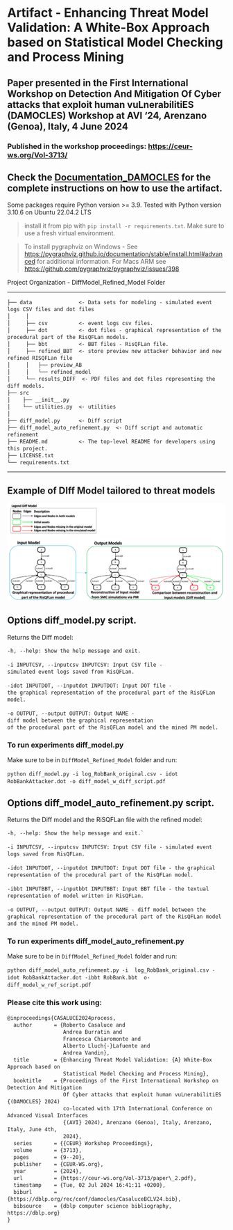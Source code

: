 # Artifact -  Enhancing Threat Model Validation: A White-Box Approach based on Statistical Model Checking and Process Mining

## Paper presented in the First International Workshop on Detection And Mitigation Of Cyber attacks that exploit human vuLnerabilitiES (DAMOCLES) Workshop at AVI ‘24, Arenzano (Genoa), Italy, 4 June 2024 
### Published in the workshop proceedings: https://ceur-ws.org/Vol-3713/

## Check the [Documentation_DAMOCLES](https://github.com/rcasaluce/diff_model_refinement/blob/main/Documentation_DAMOCLES.pdf) for the complete instructions on how to use the artifact.


Some packages require Python version >= 3.9. Tested with Python version 3.10.6 on Ubuntu 22.04.2 LTS

> install it from pip with `pip install -r requirements.txt`. Make sure to use a fresh virtual environment.


> To install pygraphviz on Windows - See https://pygraphviz.github.io/documentation/stable/install.html#advanced for additional information.
> For Macs ARM see https://github.com/pygraphviz/pygraphviz/issues/398 

Project Organization - DiffModel_Refined_Model Folder

------------

    
    ├── data               <- Data sets for modeling - simulated event logs CSV files and dot files
    │     │
    │     ├── csv          <- event logs csv files.
    │     ├── dot          <- dot files - graphical representation of the procedural part of the RisQFLan models.
    │     ├── bbt          <- BBT files - RisQFLan file.
    │     ├── refined_BBT  <- store preview new attacker behavior and new refined RISQFLan file      
    │     │   ├── preview_AB
    │     │   └── refined_model
    │     └── results_DIFF  <- PDF files and dot files representing the diff models. 
    ├── src          	   
    │    ├── __init__.py
    │    └── utilities.py  <- utilities
    │
    ├── diff_model.py      <- Diff script
    ├── diff_model_auto_refinement.py  <- Diff script and automatic refinement
    ├── README.md          <- The top-level README for developers using this project.
    ├── LICENSE.txt
    └── requirements.txt
   
--------


## Example of DIff Model tailored to threat models

  ![New Diff Model](./images/diff_model.png)  

## Options diff_model.py script. 

Returns the Diff model:


	-h, --help: Show the help message and exit.
	
	-i INPUTCSV, --inputcsv INPUTCSV: Input CSV file - 
 	simulated event logs saved from RisQFLan.
	
	-idot INPUTDOT, --inputdot INPUTDOT: Input DOT file - 
 	the graphical representation of the procedural part of the RisQFLan model.
	
	-o OUTPUT, --output OUTPUT: Output NAME - 
 	diff model between the graphical representation 
  	of the procedural part of the RisQFLan model and the mined PM model.

    
### To run experiments diff_model.py

Make sure to be in `DiffModel_Refined_Model` folder and run: 

`python diff_model.py -i log_RobBank_original.csv - idot RobBankAttacker.dot -o diff_model_w_diff_script.pdf`


## Options diff_model_auto_refinement.py script. 

Returns the Diff model and the RiSQFLan file with the refined model:


	-h, --help: Show the help message and exit.`
	
	-i INPUTCSV, --inputcsv INPUTCSV: Input CSV file - simulated event
	logs saved from RisQFLan.
	
	-idot INPUTDOT, --inputdot INPUTDOT: Input DOT file - the graphical
	representation of the procedural part of the RisQFLan model.
	
	-ibbt INPUTBBT, --inputbbt INPUTBBT: Input BBT file - the textual
	representation of model written in RisQFLan.
	
	-o OUTPUT, --output OUTPUT: Output NAME - diff model between the
	graphical representation of the procedural part of the RisQFLan model
	and the mined PM model.

    
### To run experiments diff_model_auto_refinement.py

Make sure to be in `DiffModel_Refined_Model` folder and run: 

`python diff_model_auto_refinement.py -i  log_RobBank_original.csv -idot RobBankAttacker.dot -ibbt RobBank.bbt  o- diff_model_w_ref_script.pdf`


### Please cite this work using:

```
@inproceedings{CASALUCE2024process,
  author       = {Roberto Casaluce and
                  Andrea Burratin and
                  Francesca Chiaromonte and
                  Alberto Lluch{-}Lafuente and
                  Andrea Vandin},
  title        = {Enhancing Threat Model Validation: {A} White-Box Approach based on
                  Statistical Model Checking and Process Mining},
  booktitle    = {Proceedings of the First International Workshop on Detection And Mitigation
                  Of Cyber attacks that exploit human vuLnerabilitiES {(DAMOCLES} 2024)
                  co-located with 17th International Conference on Advanced Visual Interfaces
                  {(AVI} 2024), Arenzano (Genoa), Italy, Arenzano, Italy, June 4th,
                  2024},
  series       = {{CEUR} Workshop Proceedings},
  volume       = {3713},
  pages        = {9--20},
  publisher    = {CEUR-WS.org},
  year         = {2024},
  url          = {https://ceur-ws.org/Vol-3713/paper\_2.pdf},
  timestamp    = {Tue, 02 Jul 2024 16:41:11 +0200},
  biburl       = {https://dblp.org/rec/conf/damocles/CasaluceBCLV24.bib},
  bibsource    = {dblp computer science bibliography, https://dblp.org}
}
```


